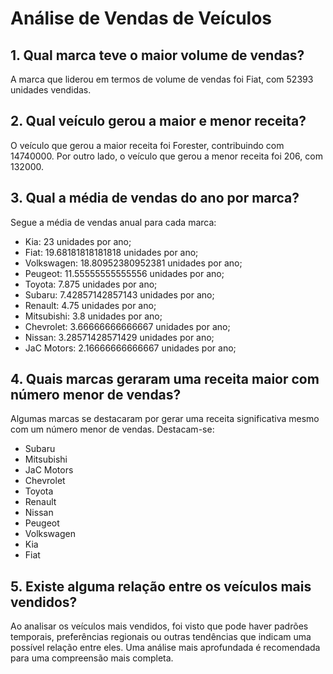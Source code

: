 # Análise de Vendas de Veículos

## 1. Qual marca teve o maior volume de vendas?

A marca que liderou em termos de volume de vendas foi Fiat, com 52393 unidades vendidas.


## 2. Qual veículo gerou a maior e menor receita?

O veículo que gerou a maior receita foi Forester, contribuindo com 14740000. Por outro lado, o veículo que gerou a menor receita foi 206, com 132000.


## 3. Qual a média de vendas do ano por marca?

Segue a média de vendas anual para cada marca:

- Kia: 23 unidades por ano;
- Fiat: 19.68181818181818 unidades por ano;
- Volkswagen: 18.80952380952381 unidades por ano;
- Peugeot: 11.55555555555556 unidades por ano;
- Toyota: 7.875 unidades por ano;
- Subaru: 7.42857142857143 unidades por ano;
- Renault: 4.75 unidades por ano;
- Mitsubishi: 3.8 unidades por ano;
- Chevrolet: 3.66666666666667 unidades por ano;
- Nissan: 3.28571428571429 unidades por ano;
- JaC Motors: 2.16666666666667 unidades por ano;

## 4. Quais marcas geraram uma receita maior com número menor de vendas?

Algumas marcas se destacaram por gerar uma receita significativa mesmo com um número menor de vendas. Destacam-se:

- Subaru
- Mitsubishi
- JaC Motors
- Chevrolet
- Toyota
- Renault
- Nissan
- Peugeot
- Volkswagen
- Kia
- Fiat

## 5. Existe alguma relação entre os veículos mais vendidos?

Ao analisar os veículos mais vendidos, foi visto que pode haver padrões temporais, preferências regionais ou outras tendências que indicam uma possível relação entre eles. Uma análise mais aprofundada é recomendada para uma compreensão mais completa.
